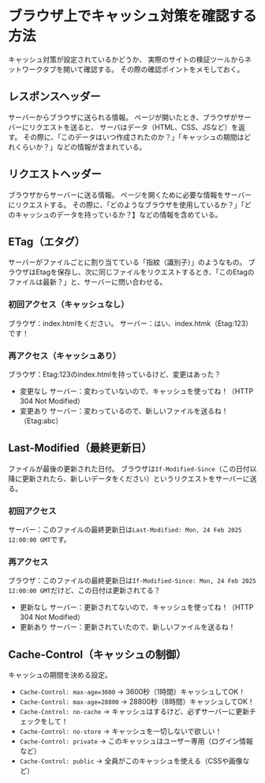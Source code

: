 # ブラウザ上でキャッシュ対策を確認する方法

キャッシュ対策が設定されているかどうか、
実際のサイトの検証ツールからネットワークタブを開いて確認する。
その際の確認ポイントをメモしておく。

## レスポンスヘッダー
サーバーからブラウザに送られる情報。
ページが開いたとき、ブラウザがサーバーにリクエストを送ると、
サーバはデータ（HTML、CSS、JSなど）を返す。
その際に、「このデータはいつ作成されたのか？」「キャッシュの期間はどれくらいか？」などの情報が含まれている。

## リクエストヘッダー
ブラウザからサーバーに送る情報。
ページを開くために必要な情報をサーバーにリクエストする。
その際に、「どのようなブラウザを使用しているか？」「どのキャッシュのデータを持っているか？】などの情報を含めている。

## ETag（エタグ）
サーバーがファイルごとに割り当てている「指紋（識別子）」のようなもの。
ブラウザはEtagを保存し、次に同じファイルをリクエストするとき、「このEtagのファイルは最新？」と、サーバーに問い合わせる。

### 初回アクセス（キャッシュなし）
ブラウザ：index.htmlをください。
サーバー：はい、index.htmk（Etag:123）です！

### 再アクセス（キャッシュあり）
ブラウザ：Etag:123のindex.htmlを持っているけど、変更はあった？
- 変更なし
サーバー：変わっていないので、キャッシュを使ってね！（HTTP 304 Not Modified）
- 変更あり
サーバー：変わっているので、新しいファイルを送るね！（Etag:abc）

## Last-Modified（最終更新日）
ファイルが最後の更新された日付。
ブラウザは`If-Modified-Since`（この日付以降に更新されたら、新しいデータをください）というリクエストをサーバーに送る。

### 初回アクセス
サーバー：このファイルの最終更新日は`Last-Modified: Mon, 24 Feb 2025 12:00:00 GMT`です。

### 再アクセス
ブラウザ：このファイルの最終更新日は`If-Modified-Since: Mon, 24 Feb 2025 12:00:00 GMT`だけど、この日付は更新されてる？
- 更新なし
サーバー：更新されてないので、キャッシュを使ってね！（HTTP 304 Not Modified）
- 更新あり
サーバー：更新されていたので、新しいファイルを送るね！

## Cache-Control（キャッシュの制御）
キャッシュの期間を決める設定。

- `Cache-Control: max-age=3600` → 3600秒（1時間）キャッシュしてOK！
- `Cache-Control: max-age=28800` → 28800秒（8時間）キャッシュしてOK！
- `Cache-Control: no-cache` → キャッシュはするけど、必ずサーバーに更新チェックをして！
- `Cache-Control: no-store` → キャッシュを一切しないで欲しい！
- `Cache-Control: private` → このキャッシュはユーザー専用（ログイン情報など）
- `Cache-Control: public` → 全員がこのキャッシュを使える（CSSや画像など）